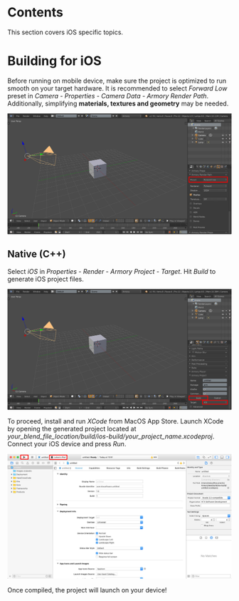 # Contents

This section covers iOS specific topics.

# Building for iOS

Before running on mobile device, make sure the project is optimized to run smooth on your target hardware. It is recommended to select *Forward Low* preset in  *Camera - Properties - Camera Data - Armory Render Path*. Additionally, simplifying **materials, textures and geometry** may be needed.

![](img/ios/0.jpg)

## Native (C++)

Select *iOS* in *Properties - Render - Armory Project - Target*. Hit *Build* to generate iOS project files.

![](img/ios/1.jpg)

To proceed, install and run *XCode* from MacOS App Store. Launch XCode by opening the generated project located at *your_blend_file_location/build/ios-build/your_project_name.xcodeproj*. Connect your iOS device and press *Run*.

![](img/ios/2.jpg)

Once compiled, the project will launch on your device!
